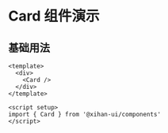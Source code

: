 # Card 组件演示

## 基础用法

```vue
<template>
  <div>
    <Card />
  </div>
</template>

<script setup>
import { Card } from '@xihan-ui/components'
</script>
```
